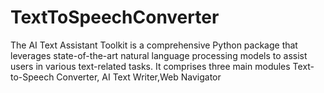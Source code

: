 # TextToSpeechConverter
The AI Text Assistant Toolkit is a comprehensive Python package that leverages state-of-the-art natural language processing models to assist users in various text-related tasks. It comprises three main modules Text-to-Speech Converter, AI Text Writer,Web Navigator 
